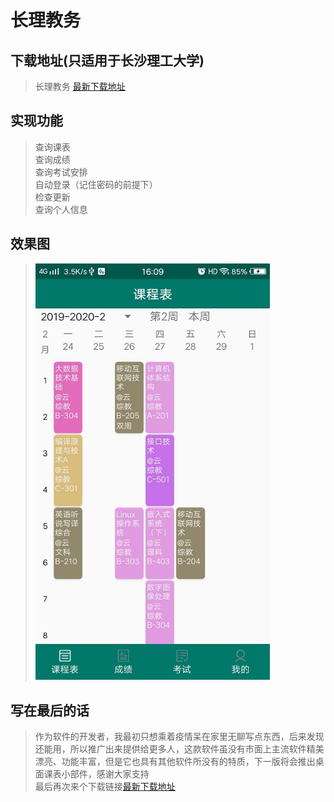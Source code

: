 # 长理教务
##  下载地址(只适用于长沙理工大学)
>长理教务 [最新下载地址](http://47.106.159.165:8081/apk/长理教务V2.0.1.apk)
##  实现功能
>查询课表<br> 
>查询成绩<br> 
>查询考试安排<br> 
>自动登录（记住密码的前提下）<br> 
>检查更新<br> 
>查询个人信息<br> 
##  效果图
><img src="https://github.com/892681347/EduAdminPic/raw/master/TimetablePic.jpg"  alt="课程表页面" width="375px"/>
##  写在最后的话
>作为软件的开发者，我最初只想乘着疫情呆在家里无聊写点东西，后来发现还能用，所以推广出来提供给更多人，这款软件虽没有市面上主流软件精美漂亮、功能丰富，但是它也具有其他软件所没有的特质，下一版将会推出桌面课表小部件，感谢大家支持<br>最后再次来个下载链接[最新下载地址](http://47.106.159.165:8081/apk/长理教务V2.0.1.apk)
